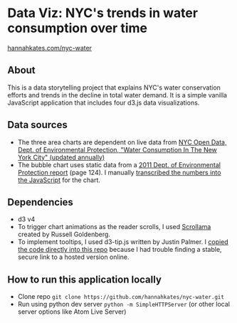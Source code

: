 # Data Viz: NYC's trends in water consumption over time

[hannahkates.com/nyc-water](hannahkates.com/nyc-water)

## About
This is a data storytelling project that explains NYC's water conservation efforts and trends in the decline in total water demand. It is a simple vanilla JavaScript application that includes four d3.js data visualizations.

## Data sources
- The three area charts are dependent on live data from [NYC Open Data, Dept. of Environmental Protection, "Water Consumption In The New York City" (updated annually)](https://data.cityofnewyork.us/Environment/Water-Consumption-In-The-New-York-City/ia2d-e54m)
- The bubble chart uses static data from a [2011 Dept. of Environmental Protection report](https://www1.nyc.gov/assets/em/downloads/pdf/hazard_mitigation/nycs_risk_landscape_chapter_4.7_watershortage.pdf) (page 124). I manually [transcribed the numbers into the JavaScript](https://github.com/hannahkates/nyc-water/blob/master/js/bubblechart-d3v4.js#L1) for the chart.

## Dependencies
- d3 v4
- To trigger chart animations as the reader scrolls, I used [Scrollama](https://github.com/russellgoldenberg/scrollama) created by Russell Goldenberg.
- To implement tooltips, I used d3-tip.js written by Justin Palmer. I [copied the code directly into this repo](https://github.com/hannahkates/nyc-water/blob/master/js/d3-tip.js) because I had trouble finding a stable, secure link to a hosted version online.

## How to run this application locally
- Clone repo `git clone https://github.com/hannahkates/nyc-water.git`
- Run using python dev server `python -m SimpleHTTPServer` (or other local server options like Atom Live Server)

